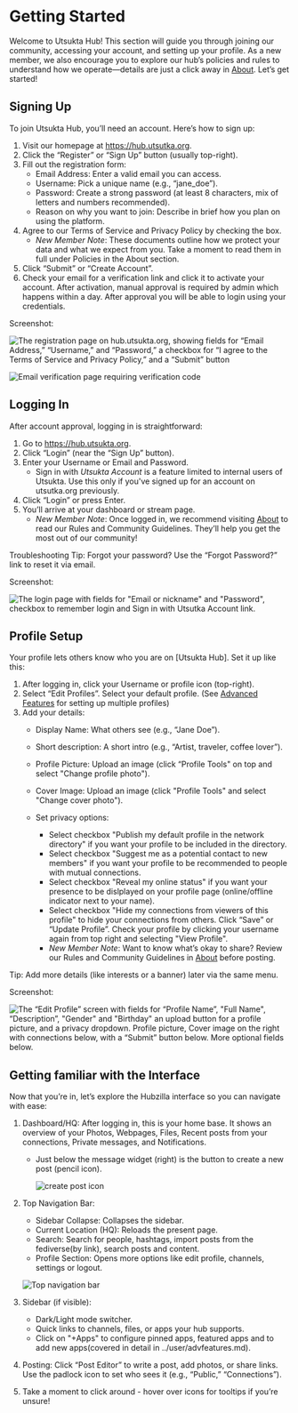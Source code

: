 # Getting Started

Welcome to Utsukta Hub! This section will guide you through joining our community, accessing your account, and setting up your profile. As a new member, we also encourage you to explore our hub’s policies and rules to understand how we operate—details are just a click away in [About](../about/intro.md). Let’s get started!

## Signing Up

To join Utsukta Hub, you’ll need an account. Here’s how to sign up:

1. Visit our homepage at <https://hub.utsutka.org>.
2. Click the “Register” or “Sign Up” button (usually top-right).
3. Fill out the registration form:
    * Email Address: Enter a valid email you can access.
    * Username: Pick a unique name (e.g., “jane_doe”).
    * Password: Create a strong password (at least 8 characters, mix of letters and numbers recommended).
    * Reason on why you want to join: Describe in brief how you plan on using the platform.
4. Agree to our Terms of Service and Privacy Policy by checking the box.
    * *New Member Note*: These documents outline how we protect your data and what we expect from you. Take a moment to read them in full under Policies in the About section.
5. Click “Submit” or “Create Account”.
6. Check your email for a verification link and click it to activate your account. After activation, manual approval is required by admin which happens within a day. After approval you will be able to login using your credentials.

Screenshot:

![The registration page on hub.utsukta.org, showing fields for “Email Address,” “Username,” and “Password,” a checkbox for “I agree to the Terms of Service and Privacy Policy,” and a “Submit” button](start/%20register.png)

![Email verification page requiring verification code](start/%20verify.png)

## Logging In

After account approval, logging in is straightforward:

1. Go to <https://hub.utsukta.org>.
2. Click “Login” (near the “Sign Up” button).
3. Enter your Username or Email and Password.
    * Sign in with *Utsukta Account* is a feature limited to internal users of Utsukta. Use this only if you've signed up for an account on utsutka.org previously.
4. Click “Login” or press Enter.
5. You’ll arrive at your dashboard or stream page.
    * *New Member Note*: Once logged in, we recommend visiting [About](../about/rules.md) to read our Rules and Community Guidelines. They’ll help you get the most out of our community!

Troubleshooting Tip: Forgot your password? Use the “Forgot Password?” link to reset it via email.

Screenshot:

![The login page with fields for "Email or nickname" and "Password", checkbox to remember login and Sign in with Utsutka Account link.](start/%20login_screen.png)

## Profile Setup

Your profile lets others know who you are on [Utsukta Hub]. Set it up like this:

1. After logging in, click your Username or profile icon (top-right).
2. Select “Edit Profiles”. Select your default profile. (See [Advanced Features](../user/advfeatures.md) for setting up multiple profiles)
3. Add your details:
    * Display Name: What others see (e.g., “Jane Doe”).
    * Short description: A short intro (e.g., “Artist, traveler, coffee lover”).
    * Profile Picture: Upload an image (click “Profile Tools" on top and select "Change profile photo").
    * Cover Image: Upload an image (click "Profile Tools" and select "Change cover photo").

    * Set privacy options:
        * Select checkbox "Publish my default profile in the network directory" if you want your profile to be included in the directory.
        * Select checkbox "Suggest me as a potential contact to new members" if you want your profile to be recommended to people with mutual connections. 
        * Select checkbox "Reveal my online status" if you want your presence to be dislplayed on your profile page (online/offline indicator next to your name).
        * Select checkbox "Hide my connections from viewers of this profile" to hide your connections from others.
    Click “Save” or “Update Profile”.
    Check your profile by clicking your username again from top right and selecting "View Profile".
        * *New Member Note*: Want to know what’s okay to share? Review our Rules and Community Guidelines in [About](../about/community-guidelines.md) before posting.

Tip: Add more details (like interests or a banner) later via the same menu.

Screenshot:

![The “Edit Profile” screen with fields for “Profile Name”, "Full Name", “Description”, "Gender" and "Birthday" an upload button for a profile picture, and a privacy dropdown. Profile picture, Cover image on the right with connections below, with a “Submit” button below. More optional fields below.](start/%20profile_edit.png)
## Getting familiar with the Interface
Now that you’re in, let’s explore the Hubzilla interface so you can navigate with ease:

1. Dashboard/HQ: After logging in, this is your home base. It shows an overview of your Photos, Webpages, Files, Recent posts from your connections, Private messages, and Notifications.
    * Just below the message widget (right) is the button to create a new post (pencil icon). 

       ![create post icon](start/%20postmaker.png)

2. Top Navigation Bar:
    * Sidebar Collapse: Collapses the sidebar.
    * Current Location (HQ): Reloads the present page.
    * Search: Search for people, hashtags, import posts from the fediverse(by link), search posts and content.
    * Profile Section: Opens more options like edit profile, channels, settings or logout.

    ![Top navigation bar](start/%20topnav.png)

3. Sidebar (if visible):
    * Dark/Light mode switcher.
    * Quick links to channels, files, or apps your hub supports.
    * Click on "+Apps" to configure pinned apps, featured apps and to add new apps(covered in detail in ../user/advfeatures.md).

4. Posting: Click “Post Editor” to write a post, add photos, or share links. Use the padlock icon to set who sees it (e.g., “Public,” “Connections”).
5. Take a moment to click around - hover over icons for tooltips if you’re unsure!

